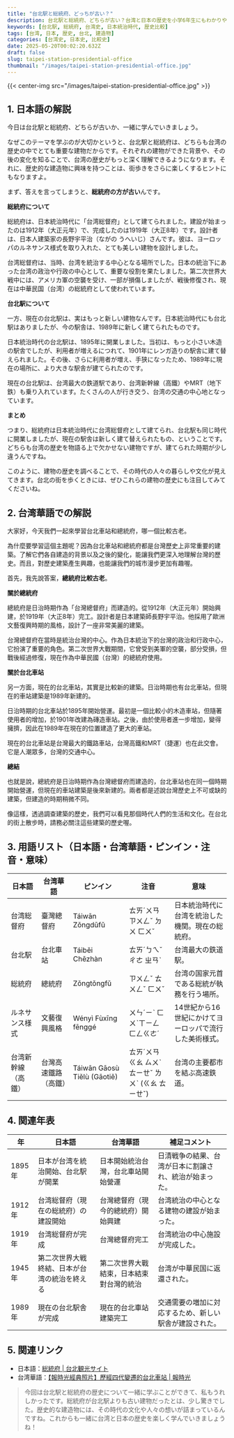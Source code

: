 ```yaml
---
title: "台北駅と総統府、どっちが古い？"
description: 台北駅と総統府、どちらが古い？台湾と日本の歴史を小学6年生にもわかりやすく解説。年表や用語集でさらに深く学べます。
keywords: [台北駅, 総統府, 台湾史, 日本統治時代, 歴史比較]
tags: [台湾, 日本, 歴史, 台北, 建造物]
categories: [台湾史, 日本史, 比較史]
date: 2025-05-20T00:02:20.632Z
draft: false
slug: taipei-station-presidential-office
thumbnail: "/images/taipei-station-presidential-office.jpg"
---
```


{{< center-img src="/images/taipei-station-presidential-office.jpg" >}}

## 1. 日本語の解説

今日は台北駅と総統府、どちらが古いか、一緒に学んでいきましょう。

なぜこのテーマを学ぶのが大切かというと、台北駅と総統府は、どちらも台湾の歴史の中でとても重要な建物だからです。それぞれの建物ができた背景や、その後の変化を知ることで、台湾の歴史がもっと深く理解できるようになります。それに、歴史的な建造物に興味を持つことは、街歩きをさらに楽しくするヒントにもなりますよ。

まず、答えを言ってしまうと、**総統府の方が古い**んです。

**総統府について**

総統府は、日本統治時代に「台湾総督府」として建てられました。建設が始まったのは1912年（大正元年）で、完成したのは1919年（大正8年）です。設計者は、日本人建築家の長野宇平治（ながの うへいじ）さんです。彼は、ヨーロッパのルネサンス様式を取り入れた、とても美しい建物を設計しました。

台湾総督府は、当時、台湾を統治する中心となる場所でした。日本の統治下にあった台湾の政治や行政の中心として、重要な役割を果たしました。第二次世界大戦中には、アメリカ軍の空襲を受け、一部が損傷しましたが、戦後修復され、現在は中華民国（台湾）の総統府として使われています。

**台北駅について**

一方、現在の台北駅は、実はもっと新しい建物なんです。日本統治時代にも台北駅はありましたが、今の駅舎は、1989年に新しく建てられたものです。

日本統治時代の台北駅は、1895年に開業しました。当初は、もっと小さい木造の駅舎でしたが、利用者が増えるにつれて、1901年にレンガ造りの駅舎に建て替えられました。その後、さらに利用者が増え、手狭になったため、1989年に現在の場所に、より大きな駅舎が建てられたのです。

現在の台北駅は、台湾最大の鉄道駅であり、台湾新幹線（高鐵）やMRT（地下鉄）も乗り入れています。たくさんの人が行き交う、台湾の交通の中心地となっています。

**まとめ**

つまり、総統府は日本統治時代に台湾総督府として建てられ、台北駅も同じ時代に開業しましたが、現在の駅舎は新しく建て替えられたもの、ということです。どちらも台湾の歴史を物語る上で欠かせない建物ですが、建てられた時期が少し違うんですね。

このように、建物の歴史を調べることで、その時代の人々の暮らしや文化が見えてきます。台北の街を歩くときには、ぜひこれらの建物の歴史にも注目してみてくださいね。

## 2. 台湾華語での解説

大家好，今天我們一起來學習台北車站和總統府，哪一個比較古老。

為什麼要學習這個主題呢？因為台北車站和總統府都是台灣歷史上非常重要的建築。了解它們各自建造的背景以及之後的變化，能讓我們更深入地理解台灣的歷史。而且，對歷史建築產生興趣，也能讓我們的城市漫步更加有趣喔。

首先，我先說答案，**總統府比較古老**。

**關於總統府**

總統府是日治時期作為「台灣總督府」而建造的。從1912年（大正元年）開始興建，於1919年（大正8年）完工。設計者是日本建築師長野宇平治。他採用了歐洲文藝復興時期的風格，設計了一座非常美麗的建築。

台灣總督府在當時是統治台灣的中心。作為日本統治下的台灣的政治和行政中心，它扮演了重要的角色。第二次世界大戰期間，它曾受到美軍的空襲，部分受損，但戰後經過修復，現在作為中華民國（台灣）的總統府使用。

**關於台北車站**

另一方面，現在的台北車站，其實是比較新的建築。日治時期也有台北車站，但現在的車站建築是1989年新建的。

日治時期的台北車站於1895年開始營運。最初是一個比較小的木造車站，但隨著使用者的增加，於1901年改建為磚造車站。之後，由於使用者進一步增加，變得擁擠，因此在1989年在現在的位置建造了更大的車站。

現在的台北車站是台灣最大的鐵路車站，台灣高鐵和MRT（捷運）也在此交會。它是人潮眾多，台灣的交通中心。

**總結**

也就是說，總統府是日治時期作為台灣總督府而建造的，台北車站也在同一個時期開始營運，但現在的車站建築是後來新建的。兩者都是述說台灣歷史上不可或缺的建築，但建造的時期稍微不同。

像這樣，透過調查建築的歷史，我們可以看見那個時代人們的生活和文化。在台北的街上散步時，請務必關注這些建築的歷史喔。

## 3. 用語リスト（日本語・台湾華語・ピンイン・注音・意味）

| 日本語 | 台湾華語 | ピンイン | 注音 | 意味 |
|---|---|---|---|---|
| 台湾総督府 | 臺灣總督府 | Táiwān Zǒngdūfǔ | ㄊㄞˊㄨㄢ ㄗㄨㄥˇ ㄉㄨ ㄈㄨˇ | 日本統治時代に台湾を統治した機関。現在の総統府。 |
| 台北駅 | 台北車站 | Táiběi Chēzhàn | ㄊㄞˊㄅㄟˇ ㄔㄜ ㄓㄢˋ | 台湾最大の鉄道駅。 |
| 総統府 | 總統府 | Zǒngtǒngfǔ | ㄗㄨㄥˇ ㄊㄨㄥˇ ㄈㄨˇ | 台湾の国家元首である総統が執務を行う場所。 |
| ルネサンス様式 | 文藝復興風格 | Wényì Fùxīng fēnggé | ㄨㄣˊㄧˋ ㄈㄨˋㄒㄧㄥ ㄈㄥㄍㄜˊ | 14世紀から16世紀にかけてヨーロッパで流行した美術様式。 |
| 台湾新幹線（高鐵） | 台灣高速鐵路（高鐵） | Táiwān Gāosù Tiělù (Gāotiě) | ㄊㄞˊㄨㄢ ㄍㄠ ㄙㄨˋ ㄊㄧㄝˇ ㄌㄨˋ (ㄍㄠ ㄊㄧㄝˇ) | 台湾の主要都市を結ぶ高速鉄道。 |

## 4. 関連年表

| 年 | 日本語 | 台湾華語 | 補足コメント |
|---|---|---|---|
| 1895年 | 日本が台湾を統治開始、台北駅が開業 | 日本開始統治台灣，台北車站開始營運 | 日清戦争の結果、台湾が日本に割譲され、統治が始まった。 |
| 1912年 | 台湾総督府（現在の総統府）の建設開始 | 台灣總督府（現今的總統府）開始興建 | 台湾統治の中心となる建物の建設が始まった。 |
| 1919年 | 台湾総督府が完成 | 台灣總督府完工 | 台湾統治の中心施設が完成した。 |
| 1945年 | 第二次世界大戦終結、日本が台湾の統治を終える | 第二次世界大戰結束，日本結束對台灣的統治 | 台湾が中華民国に返還された。 |
| 1989年 | 現在の台北駅舎が完成 | 現在的台北車站建築完工 | 交通需要の増加に対応するため、新しい駅舎が建設された。 |

## 5. 関連リンク

*   日本語：[総統府 | 台北観光サイト](https://www.travel.taipei/ja/attraction/details/800)
*   台湾華語：[【報時光經典照片】歷經四代變遷的台北車站 | 報時光](https://time.udn.com/udntime/story/122835/7572446)

> 今回は台北駅と総統府の歴史について一緒に学ぶことができて、私もうれしかったです。総統府が台北駅よりも古い建物だったとは、少し驚きでした。歴史的な建造物には、その時代の文化や人々の想いが詰まっているんですね。これからも一緒に台湾と日本の歴史を楽しく学んでいきましょうね！
